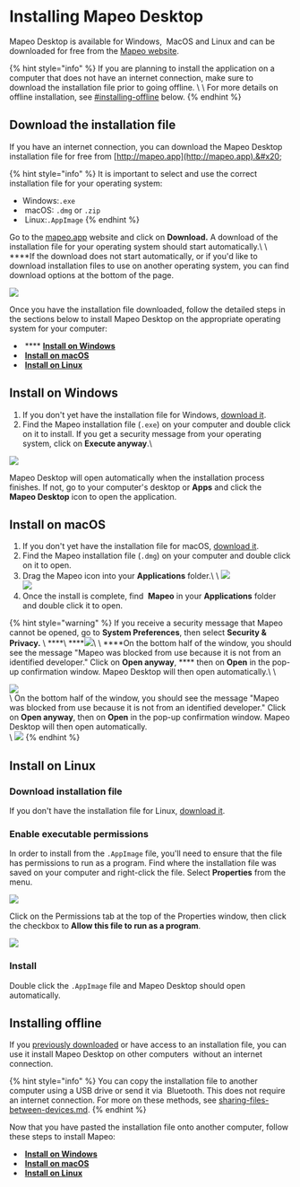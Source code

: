 # Installing Mapeo Desktop

Mapeo Desktop is available for <img src="../../.gitbook/assets/Windows-logo.png" alt="" data-size="line" />Windows, <img src="../../.gitbook/assets/mac.png" alt="" data-size="line" /> MacOS and <img src="../../.gitbook/assets/linux.png" alt="" data-size="line" />Linux and can be downloaded for free from the [Mapeo website](https://www.digital-democracy.org/mapeo/).

{% hint style="info" %}
If you are planning to install the application on a computer that does not have an internet connection, make sure to download the installation file prior to going offline. \ \ For more details on offline installation, see [#installing-offline](installing-mapeo-desktop.md#installing-offline "mention") below.
{% endhint %}

## Download the installation file

If you have an internet connection, you can download the Mapeo Desktop installation file for free from [http://mapeo.app](http://mapeo.app).&#x20;

{% hint style="info" %}
It is important to select and use the correct installation file for your operating system:

* <img src="../../.gitbook/assets/Windows-logo.png" alt="" data-size="line" />Windows:`.exe`
* <img src="../../.gitbook/assets/mac.png" alt="" data-size="line" /> macOS: `.dmg` or `.zip`&#x20;
* <img src="../../.gitbook/assets/linux.png" alt="" data-size="line" /> Linux:`.AppImage`
{% endhint %}

Go to the [mapeo.app](https://www.digital-democracy.org/mapeo/) website and click on **Download.** A download of the installation file for your operating system should start automatically.\ \ ****If the download does not start automatically, or if you'd like to download installation files to use on another operating system, you can find download options at the bottom of the page.

![](https://lh3.googleusercontent.com/E\_z0p4l7yCsYHL4JCBHYKPTwexwyuZmUeCocPedWk4kAiP-fA5dHCBpNmQA6oMBuUd34X3-w8MbF\_Za6rUehwNBb3z-Stkr6FnXExz2YPkSW61MNpeME7Nt6xZdlPA)

Once you have the installation file downloaded, follow the detailed steps in the sections below to install Mapeo Desktop on the appropriate operating system for your computer:

* <img src="../../.gitbook/assets/Windows-logo.png" alt="" data-size="line" /> **** [**Install on Windows**](installing-mapeo-desktop.md#install-on-windows)
* <img src="../../.gitbook/assets/mac.png" alt="" data-size="line" /> [**Install on macOS**](installing-mapeo-desktop.md#installation-on-macos)
* <img src="../../.gitbook/assets/linux.png" alt="" data-size="line" /> [**Install on Linux**](installing-mapeo-desktop.md#install-on-linux)

## Install on Windows&#x20;

1. If you don't yet have the installation file for Windows, [download it](installing-mapeo-desktop.md#download-the-installation-file).
2. Find the Mapeo installation file (`.exe`) on your computer and double click on it to install. If you get a security message from your operating system, click on **Execute anyway**.\\

![](https://lh3.googleusercontent.com/Tsq5jLMWd1wSHKbDzVT\_WFc-bUSBtbn3gj-6ta8YqJzQzXqoHDQ5Jw6ehXNz\_1ZopSYMZMN0O5ZZ6L4gM5Vuva08ZwHe1mzo0zPZCyK5r10qXb26CtMb1Twbf-l2CA)

Mapeo Desktop will open automatically when the installation process finishes. If not, go to your computer's desktop or **Apps** and click the <img src="../../.gitbook/assets/Mapeo_Desktop.png" alt="" data-size="line" /> **Mapeo Desktop** icon to open the application.

## Install on macOS ​

1. If you don't yet have the installation file for macOS, [download it](installing-mapeo-desktop.md#download-the-installation-file).
2. Find the Mapeo installation file (`.dmg`) on your computer and double click on it to open.
3. Drag the Mapeo icon into your **Applications** folder.\ \ ![](../../.gitbook/assets/Md\_mac\_install\_drag\_app\_icon\_to\_applications.png)\
![](../../.gitbook/assets/Md\_mac\_install\_drag\_app\_icon\_to\_applications.png)
4. Once the install is complete, find <img src="../../.gitbook/assets/Mapeo_Desktop.png" alt="" data-size="line" /> **Mapeo** in your **Applications** folder and double click it to open.

{% hint style="warning" %}
If you receive a security message that Mapeo cannot be opened, go to **System Preferences**, then select **Security & Privacy.** \ ****\ ****![](../../.gitbook/assets/Mac\_system\_settings\_security.png)\ \ ****On the bottom half of the window, you should see the message "Mapeo was blocked from use because it is not from an identified developer." Click on **Open anyway**, **** then on **Open** in the pop-up confirmation window. Mapeo Desktop will then open automatically.\ \


![](../../.gitbook/assets/Mac\_system\_settings\_security.png)\
\ On the bottom half of the window, you should see the message "Mapeo was blocked from use because it is not from an identified developer." Click on **Open anyway**, then on **Open** in the pop-up confirmation window. Mapeo Desktop will then open automatically.\
\ ![](../../.gitbook/assets/Mac\_security\_open\_anyway.png)
{% endhint %}

## Install on Linux&#x20;

### Download installation file

If you don't have the installation file for Linux, [download it](installing-mapeo-desktop.md#download-the-installation-file).

### Enable executable permissions

In order to install from the `.AppImage` file, you'll need to ensure that the file has permissions to run as a program. Find where the installation file was saved on your computer and right-click the file. Select **Properties** from the menu.

![](../../.gitbook/assets/Linux\_right\_click\_appImage.jpg)

Click on the Permissions tab at the top of the Properties window, then click the checkbox to **Allow this file to run as a program**.

![](../../.gitbook/assets/Linux\_allow\_executable\_permissions.jpg)

### Install

Double click the `.AppImage` file and Mapeo Desktop should open automatically.

## Installing offline <a href="#installing-offline" id="installing-offline"></a>

If you [previously downloaded](installing-mapeo-desktop.md#download-the-installation-file) or have access to an installation file, you can use it install Mapeo Desktop on other computers <img src="../../.gitbook/assets/Computer_no_internet_icon.png" alt="" data-size="line" /> without an internet connection.

{% hint style="info" %}
You can copy the installation file to another computer using a <img src="../../.gitbook/assets/USB_stick_memory.png" alt="" data-size="line" />USB drive or send it via <img src="../../.gitbook/assets/bluetooth.jpg" alt="" data-size="line" /> Bluetooth. This does not require an internet connection. For more on these methods, see [sharing-files-between-devices.md](../troubleshooting/sharing-files-between-devices.md "mention").
{% endhint %}

Now that you have pasted the installation file onto another computer, follow these steps to install Mapeo:

* <img src="../../.gitbook/assets/Windows-logo.png" alt="" data-size="line" /> [**Install on Windows**](installing-mapeo-desktop.md#install-on-windows)
* <img src="../../.gitbook/assets/mac.png" alt="" data-size="line" /> [**Install on macOS**](installing-mapeo-desktop.md#installation-on-macos)
* <img src="../../.gitbook/assets/linux.png" alt="" data-size="line" /> [**Install on Linux**](installing-mapeo-desktop.md#install-on-linux)
